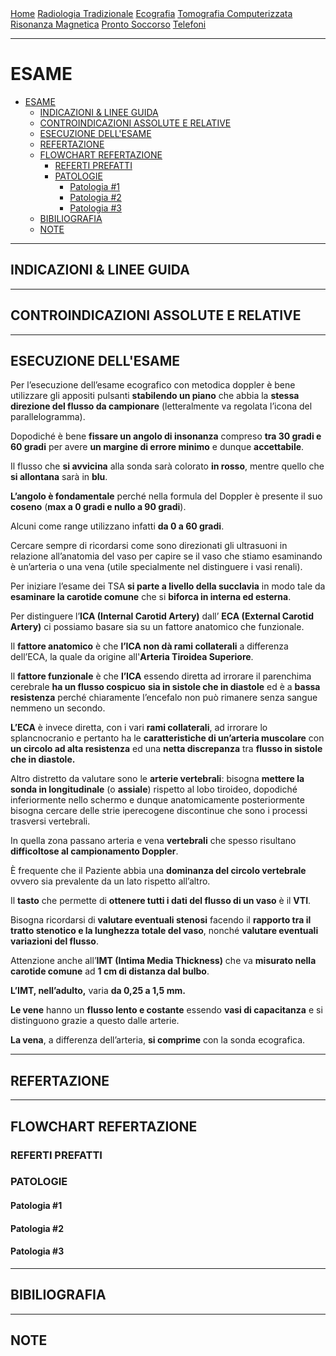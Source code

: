 <div class="topnav">
  <a href="https://sl-rad.github.io/SL-Rad-Vademecum">Home</a>
  <a href="https://sl-rad.github.io/SL-Rad-Vademecum/radiologia_tradizionale.html">Radiologia Tradizionale</a>
  <a href="https://sl-rad.github.io/SL-Rad-Vademecum/ecografia.html">Ecografia</a>
  <a href="https://sl-rad.github.io/SL-Rad-Vademecum/tomografia_computerizzata.html">Tomografia Computerizzata</a>
  <a href="https://sl-rad.github.io/SL-Rad-Vademecum/risonanza_magnetica.html">Risonanza Magnetica</a>
  <a href="https://sl-rad.github.io/SL-Rad-Vademecum/pronto_soccorso.html">Pronto Soccorso</a>
  <a href="https://sl-rad.github.io/SL-Rad-Vademecum/contatti.html">Telefoni</a>
</div>

---

# ESAME

- [ESAME](#esame)
  - [INDICAZIONI & LINEE GUIDA](#indicazioni--linee-guida)
  - [CONTROINDICAZIONI ASSOLUTE E RELATIVE](#controindicazioni-assolute-e-relative)
  - [ESECUZIONE DELL'ESAME](#esecuzione-dellesame)
  - [REFERTAZIONE](#refertazione)
  - [FLOWCHART REFERTAZIONE](#flowchart-refertazione)
    - [REFERTI PREFATTI](#referti-prefatti)
    - [PATOLOGIE](#patologie)
      - [Patologia #1](#patologia-1)
      - [Patologia #2](#patologia-2)
      - [Patologia #3](#patologia-3)
  - [BIBILIOGRAFIA](#bibiliografia)
  - [NOTE](#note)

---

## INDICAZIONI & LINEE GUIDA

---

## CONTROINDICAZIONI ASSOLUTE E RELATIVE

---

## ESECUZIONE DELL'ESAME

Per l’esecuzione dell’esame ecografico con metodica doppler è bene utilizzare gli appositi pulsanti **stabilendo un piano** che abbia la **stessa direzione del flusso da campionare** (letteralmente va regolata l’icona del parallelogramma).

Dopodiché è bene **fissare un angolo di insonanza** compreso **tra 30 gradi e 60 gradi** per avere **un margine di errore minimo** e dunque **accettabile**. 

Il flusso che **si avvicina** alla sonda sarà colorato **in rosso**, mentre quello che **si allontana** sarà in **blu**. 

**L’angolo è fondamentale** perché nella formula del Doppler è presente il suo **coseno** (**max a 0 gradi e nullo a 90 gradi**).

Alcuni come range utilizzano infatti **da 0 a 60 gradi**.

Cercare sempre di ricordarsi come sono direzionati gli ultrasuoni in relazione all’anatomia del vaso per capire se il vaso che stiamo esaminando è un’arteria o una vena (utile specialmente nel distinguere i vasi renali).

Per iniziare l’esame dei TSA **si parte a livello della succlavia** in modo tale da **esaminare la carotide comune** che si **biforca in interna ed esterna**.

Per distinguere l’**ICA (Internal Carotid Artery)** dall’ **ECA (External Carotid Artery)** ci possiamo basare sia su un fattore anatomico che funzionale.

Il **fattore anatomico** è che **l’ICA non dà rami collaterali** a differenza dell’ECA, la quale da origine all'**Arteria Tiroidea Superiore**.

Il **fattore funzionale** è che **l’ICA** essendo diretta ad irrorare il parenchima cerebrale **ha un flusso cospicuo** **sia in sistole che in diastole** ed è a **bassa resistenza** perché chiaramente l’encefalo non può rimanere senza sangue nemmeno un secondo.


**L’ECA** è invece diretta, con i vari **rami collaterali**, ad irrorare lo splancnocranio e pertanto ha le **caratteristiche di un’arteria muscolare** con **un circolo ad alta resistenza** ed una **netta discrepanza** tra **flusso in sistole che in diastole.**


Altro distretto da valutare sono le **arterie vertebrali**: bisogna **mettere la sonda in longitudinale** (o **assiale**) rispetto al lobo tiroideo, dopodiché inferiormente nello schermo e dunque anatomicamente posteriormente bisogna cercare delle strie iperecogene discontinue che sono i processi trasversi vertebrali.

In quella zona passano arteria e vena **vertebrali** che spesso risultano **difficoltose al campionamento Doppler**.

È frequente che il Paziente abbia una **dominanza del circolo vertebrale** ovvero sia prevalente da un lato rispetto all’altro.

Il **tasto** che permette di **ottenere tutti i dati del flusso di un vaso** è il **VTI**.

Bisogna ricordarsi di **valutare eventuali stenosi** facendo il **rapporto tra il tratto stenotico e la lunghezza totale del vaso**, nonché **valutare eventuali variazioni del flusso**.

Attenzione anche all’**IMT (Intima Media Thickness)** che va **misurato nella carotide comune** ad **1 cm di distanza dal bulbo**.

**L’IMT, nell’adulto,** varia **da 0,25 a 1,5 mm.**

**Le vene** hanno un **flusso lento e costante** essendo **vasi di capacitanza** e si distinguono grazie a questo dalle arterie.

**La vena**, a differenza dell’arteria, **si comprime** con la sonda ecografica.


---

## REFERTAZIONE

---

## FLOWCHART REFERTAZIONE

### REFERTI PREFATTI
### PATOLOGIE

#### Patologia #1
#### Patologia #2
#### Patologia #3

---

## BIBILIOGRAFIA

---

## NOTE